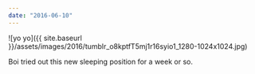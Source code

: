 ```yaml
---
date: "2016-06-10"
---
```


![yo yo]({{ site.baseurl }}/assets/images/2016/tumblr_o8kptfT5mj1r16syio1_1280-1024x1024.jpg)

Boi tried out this new sleeping position for a week or so.
